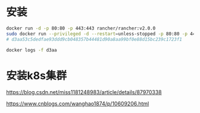 # 安装

```sh
docker run -d -p 80:80 -p 443:443 rancher/rancher:v2.0.0
sudo docker run --privileged -d --restart=unless-stopped -p 80:80 -p 443:443 -v /root/rancher:/var/lib/rancher/ rancher/rancher:stable
# d3aa53c5dedfae93ddd9cb048357b44481d90a8aa99bf0e88d15bc239c1723f1

docker logs -f d3aa
```

# 安装k8s集群

https://blog.csdn.net/miss1181248983/article/details/87970338

https://www.cnblogs.com/wanghao1874/p/10609206.html



